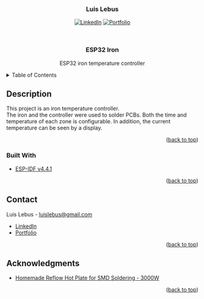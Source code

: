 <div id="top">

</div>

<!-- LOGO AND TITTLE -->
<div align="center">
  <h3 align="center">Luis Lebus</h3>

  [![LinkedIn][linkedin-shield]][linkedin-url]
  [![Portfolio][portfolio-shield]][portfolio-url]
  
  <br>
  
  <h3 align="center">ESP32 Iron</h3>
  <p align="center">ESP32 iron temperature controller</p>
</div>

<!-- TABLE OF CONTENTS -->
<details>
  <summary>Table of Contents</summary>
  <ol>
    <li>
      <a href="#description">Description</a>
      <ul>
        <li><a href="#built-with">Built With</a></li>
      </ul>
    </li>
    <li><a href="#contact">Contact</a></li>
    <li><a href="#acknowledgments">Acknowledgments</a></li>
  </ol>
</details>


<!-- ABOUT THE PROJECT -->
## Description

This project is an iron temperature controller.
<br>
The iron and the controller were used to solder PCBs. Both the time and temperature of each zone is configurable. In addition, the current temperature can be seen by a display.

<p align="right">(<a href="#top">back to top</a>)</p>


### Built With

* [ESP-IDF v4.4.1](https://docs.espressif.com/projects/esp-idf/en/v4.4.1/esp32/index.html)

<p align="right">(<a href="#top">back to top</a>)</p>


<!-- CONTACT -->
## Contact

Luis Lebus - luislebus@gmail.com

* [LinkedIn](https://www.linkedin.com/in/LuisLebus)
* [Portfolio](https://luislebus.github.io/portfolio)

<p align="right">(<a href="#top">back to top</a>)</p>


<!-- ACKNOWLEDGMENTS -->
## Acknowledgments

* [Homemade Reflow Hot Plate for SMD Soldering - 3000W](https://www.youtube.com/watch?v=C7blZigaaaA)

<p align="right">(<a href="#top">back to top</a>)</p>


<!-- MARKDOWN LINKS & IMAGES -->
[linkedin-shield]: https://img.shields.io/badge/LinkedIn-0077B5?style=for-the-badge&logo=linkedin&logoColor=white
[linkedin-url]: https://www.linkedin.com/in/LuisLebus
[portfolio-shield]: https://img.shields.io/badge/PORTFOLIO%20-%23323330.svg?&style=for-the-badge&logo=badges&logoColor=black&color=0000FF
[portfolio-url]: https://luislebus.github.io/portfolio